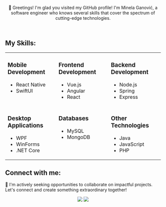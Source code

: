 <p align="center">👋 Greetings! I'm glad you visited my GitHub profile! I'm Minela Ganović, a software engineer who knows several skills that cover the spectrum of cutting-edge technologies.</p>

<br>

<h2 align="left">My Skills:</h2>

<table align="center">
  <tr>
    <td valign="top">
        <h3>Mobile Development</h3>
        <ul>
            <li>React Native</li>
            <li>SwiftUI</li>
        </ul>
    </td>
    <td valign="top">
        <h3>Frontend Development</h3>
        <ul>
            <li>Vue.js</li>
            <li>Angular</li>
            <li>React</li>
        </ul>
    </td>
    <td valign="top">
        <h3>Backend Development</h3>
        <ul>
            <li>Node.js</li>
            <li>Spring</li>
            <li>Express</li>
        </ul>
    </td>
  </tr>
  <tr>
    <td valign="top">
        <h3>Desktop Applications</h3>
        <ul>
            <li>WPF</li>
            <li>WinForms</li>
            <li>.NET Core</li>
        </ul>
    </td>
    <td valign="top">
        <h3>Databases</h3>
        <ul>
            <li>MySQL</li>
            <li>MongoDB</li>
        </ul>
    </td>
        <td valign="top">
        <h3>Other Technologies</h3>
        <ul>
            <li>Java</li>
            <li>JavaScript</li>
            <li>PHP</li>
        </ul>
    </td>
  </tr>
</table>

<h2>Connect with me:</h2>
<p>💼 I'm actively seeking opportunities to collaborate on impactful projects. Let's connect and create something extraordinary together!</p>
<p align="center">
  <a href="https://www.linkedin.com/in/minela-ganovic-1a2b19209"><img src="https://img.shields.io/badge/linkedin-507d2a.svg?style=for-the-badge&logo=linkedin&logoColor=ffffff"/></a>
   <a href="mailto:minelag556@gmail.com?subject=[GitHub]%20🔥%20profile%20contact&body=Hello"><img src="https://img.shields.io/badge/e‑mail-507d2a.svg?style=for-the-badge&logo=GMail&logoColor=ffffff"/></a>
</p>
